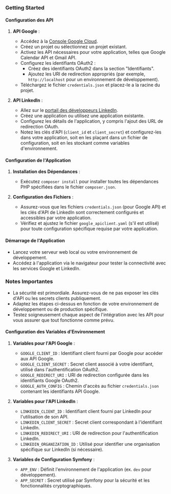 ### Getting Started

#### Configuration des API

1.  **API Google** :

    *   Accédez à la [Console Google Cloud](https://console.cloud.google.com/).
    *   Créez un projet ou sélectionnez un projet existant.
    *   Activez les API nécessaires pour votre application, telles que Google Calendar API et Gmail API.
    *   Configurez les identifiants OAuth2 :
        *   Créez des identifiants OAuth2 dans la section "Identifiants".
        *   Ajoutez les URI de redirection appropriés (par exemple, `http://localhost` pour un environnement de développement).
    *   Téléchargez le fichier `credentials.json` et placez-le a la racine du projet.
2.  **API LinkedIn** :

    *   Allez sur le [portail des développeurs LinkedIn](https://www.linkedin.com/developers/apps/).
    *   Créez une application ou utilisez une application existante.
    *   Configurez les détails de l'application, y compris l'ajout des URL de redirection OAuth.
    *   Notez les clés d'API (`client_id` et `client_secret`) et configurez-les dans votre application, soit en les plaçant dans un fichier de configuration, soit en les stockant comme variables d'environnement.

#### Configuration de l'Application

1.  **Installation des Dépendances** :

    *   Exécutez `composer install` pour installer toutes les dépendances PHP spécifiées dans le fichier `composer.json`.
2.  **Configuration des Fichiers** :

    *   Assurez-vous que les fichiers `credentials.json` (pour Google API) et les clés d'API de LinkedIn sont correctement configurés et accessibles par votre application.
    *   Vérifiez et ajustez le fichier `google_apiclient.yaml` (s'il est utilisé) pour toute configuration spécifique requise par votre application.

#### Démarrage de l'Application

*   Lancez votre serveur web local ou votre environnement de développement.
*   Accédez à l'application via le navigateur pour tester la connectivité avec les services Google et LinkedIn.

### Notes Importantes

*   La sécurité est primordiale. Assurez-vous de ne pas exposer les clés d'API ou les secrets clients publiquement.
*   Adaptez les étapes ci-dessus en fonction de votre environnement de développement ou de production spécifique.
*   Testez soigneusement chaque aspect de l'intégration avec les API pour vous assurer que tout fonctionne comme prévu.

#### Configuration des Variables d'Environnement

1. **Variables pour l'API Google** :
    - `GOOGLE_CLIENT_ID` : Identifiant client fourni par Google pour accéder aux API Google.
    - `GOOGLE_CLIENT_SECRET` : Secret client associé à votre identifiant, utilisé dans l'authentification OAuth2.
    - `GOOGLE_REDIRECT_URI` : URI de redirection configurée dans les identifiants Google OAuth2.
    - `GOOGLE_AUTH_CONFIG` : Chemin d'accès au fichier `credentials.json` contenant les identifiants API Google.

2. **Variables pour l'API LinkedIn** :
    - `LINKEDIN_CLIENT_ID` : Identifiant client fourni par LinkedIn pour l'utilisation de son API.
    - `LINKEDIN_CLIENT_SECRET` : Secret client correspondant à l'identifiant LinkedIn.
    - `LINKEDIN_REDIRECT_URI` : URI de redirection pour l'authentification LinkedIn.
    - `LINKEDIN_ORGANIZATION_ID` : Utilisé pour identifier une organisation spécifique sur LinkedIn (si nécessaire).

3. **Variables de Configuration Symfony** :
    - `APP_ENV` : Définit l'environnement de l'application (ex. `dev` pour développement).
    - `APP_SECRET` : Secret utilisé par Symfony pour la sécurité et les fonctionnalités cryptographiques.
